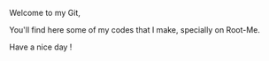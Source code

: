 Welcome to my Git,

You'll find here some of my codes that I make, specially on Root-Me. 

Have a nice day !
